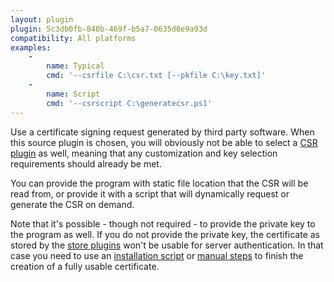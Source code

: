 ```yaml
---
layout: plugin
plugin: 5c3db0fb-840b-469f-b5a7-0635d8e9a93d
compatibility: All platforms
examples:
    - 
        name: Typical
        cmd: '‑‑csrfile C:\csr.txt [‑‑pkfile C:\key.txt]'
    - 
        name: Script
        cmd: '‑‑csrscript C:\generatecsr.ps1'
---
```

Use a certificate signing request generated by third party software. 
When this source plugin is chosen, you will obviously not be able to select 
a [CSR plugin](/reference/plugins/csr/) as well, meaning that any
customization and key selection requirements should already be met.

You can provide the program with static file location that the CSR will 
be read from, or provide it with a script that will dynamically request
or generate the CSR on demand.

Note that it's possible - though not required - to provide the private key to 
the program as well. If you do not provide the private key, the certificate
as stored by the [store plugins](/reference/plugins/store/) won't be usable
for server authentication. In that case you need to use an 
[installation script](/reference/plugins/installation/script) or 
[manual steps](https://www.digicert.com/kb/csr-creation-ssl-installation-iis-10.htm)
to finish the creation of a fully usable certificate.


